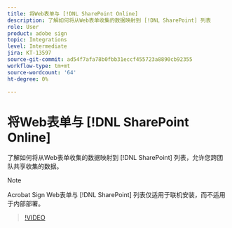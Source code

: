 ```yaml
---
title: 将Web表单与 [!DNL SharePoint Online]
description: 了解如何将从Web表单收集的数据映射到 [!DNL SharePoint] 列表
role: User
product: adobe sign
topic: Integrations
level: Intermediate
jira: KT-13597
source-git-commit: ad54f7afa78b0fbb31eccf455723a8890cb92355
workflow-type: tm+mt
source-wordcount: '64'
ht-degree: 0%

---
```


# 将Web表单与 [!DNL SharePoint Online]

了解如何将从Web表单收集的数据映射到 [!DNL SharePoint] 列表，允许您跨团队共享收集的数据。

>[!NOTE]
>
>Acrobat Sign Web表单与 [!DNL SharePoint] 列表仅适用于联机安装，而不适用于内部部署。

>[!VIDEO](https://video.tv.adobe.com/v/3421616?quality=12&learn=on&hidetitle=true)


